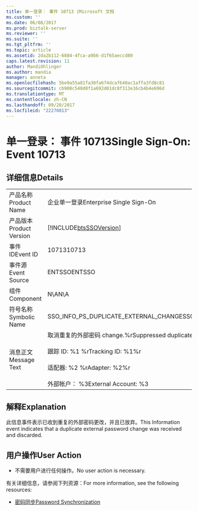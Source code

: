 ```yaml
---
title: 单一登录： 事件 10713 |Microsoft 文档
ms.custom: ''
ms.date: 06/08/2017
ms.prod: biztalk-server
ms.reviewer: ''
ms.suite: ''
ms.tgt_pltfrm: ''
ms.topic: article
ms.assetid: 2da2b112-6884-4fca-a9b6-d1f65aeccd80
caps.latest.revision: 11
author: MandiOhlinger
ms.author: mandia
manager: anneta
ms.openlocfilehash: 5be9a55a81fa30fa674dcaf640ac1affa3fd8c81
ms.sourcegitcommit: cb908c540d8f1a692d01dc8f313e16cb4b4e696d
ms.translationtype: MT
ms.contentlocale: zh-CN
ms.lasthandoff: 09/20/2017
ms.locfileid: "22270813"
---
```

# <a name="single-sign-on-event-10713"></a><span data-ttu-id="39bbb-102">单一登录： 事件 10713</span><span class="sxs-lookup"><span data-stu-id="39bbb-102">Single Sign-On: Event 10713</span></span>
## <a name="details"></a><span data-ttu-id="39bbb-103">详细信息</span><span class="sxs-lookup"><span data-stu-id="39bbb-103">Details</span></span>  
  
|||  
|-|-|  
|<span data-ttu-id="39bbb-104">产品名称</span><span class="sxs-lookup"><span data-stu-id="39bbb-104">Product Name</span></span>|<span data-ttu-id="39bbb-105">企业单一登录</span><span class="sxs-lookup"><span data-stu-id="39bbb-105">Enterprise Single Sign-On</span></span>|  
|<span data-ttu-id="39bbb-106">产品版本</span><span class="sxs-lookup"><span data-stu-id="39bbb-106">Product Version</span></span>|[!INCLUDE[btsSSOVersion](../includes/btsssoversion-md.md)]|  
|<span data-ttu-id="39bbb-107">事件 ID</span><span class="sxs-lookup"><span data-stu-id="39bbb-107">Event ID</span></span>|<span data-ttu-id="39bbb-108">10713</span><span class="sxs-lookup"><span data-stu-id="39bbb-108">10713</span></span>|  
|<span data-ttu-id="39bbb-109">事件源</span><span class="sxs-lookup"><span data-stu-id="39bbb-109">Event Source</span></span>|<span data-ttu-id="39bbb-110">ENTSSO</span><span class="sxs-lookup"><span data-stu-id="39bbb-110">ENTSSO</span></span>|  
|<span data-ttu-id="39bbb-111">组件</span><span class="sxs-lookup"><span data-stu-id="39bbb-111">Component</span></span>|<span data-ttu-id="39bbb-112">N\A</span><span class="sxs-lookup"><span data-stu-id="39bbb-112">N\A</span></span>|  
|<span data-ttu-id="39bbb-113">符号名称</span><span class="sxs-lookup"><span data-stu-id="39bbb-113">Symbolic Name</span></span>|<span data-ttu-id="39bbb-114">SSO_INFO_PS_DUPLICATE_EXTERNAL_CHANGE</span><span class="sxs-lookup"><span data-stu-id="39bbb-114">SSO_INFO_PS_DUPLICATE_EXTERNAL_CHANGE</span></span>|  
|<span data-ttu-id="39bbb-115">消息正文</span><span class="sxs-lookup"><span data-stu-id="39bbb-115">Message Text</span></span>|<span data-ttu-id="39bbb-116">取消重复的外部密码 change.%r</span><span class="sxs-lookup"><span data-stu-id="39bbb-116">Suppressed duplicate external password change.%r</span></span><br /><br /> <span data-ttu-id="39bbb-117">跟踪 ID: %1 %r</span><span class="sxs-lookup"><span data-stu-id="39bbb-117">Tracking ID: %1%r</span></span><br /><br /> <span data-ttu-id="39bbb-118">适配器: %2 %r</span><span class="sxs-lookup"><span data-stu-id="39bbb-118">Adapter: %2%r</span></span><br /><br /> <span data-ttu-id="39bbb-119">外部帐户： %3</span><span class="sxs-lookup"><span data-stu-id="39bbb-119">External Account: %3</span></span>|  
  
## <a name="explanation"></a><span data-ttu-id="39bbb-120">解释</span><span class="sxs-lookup"><span data-stu-id="39bbb-120">Explanation</span></span>  
 <span data-ttu-id="39bbb-121">此信息事件表示已收到重复的外部密码更改，并且已放弃。</span><span class="sxs-lookup"><span data-stu-id="39bbb-121">This Information event indicates that a duplicate external password change was received and discarded.</span></span>  
  
## <a name="user-action"></a><span data-ttu-id="39bbb-122">用户操作</span><span class="sxs-lookup"><span data-stu-id="39bbb-122">User Action</span></span>  
  
-   <span data-ttu-id="39bbb-123">不需要用户进行任何操作。</span><span class="sxs-lookup"><span data-stu-id="39bbb-123">No user action is necessary.</span></span>  
  
 <span data-ttu-id="39bbb-124">有关详细信息，请参阅下列资源：</span><span class="sxs-lookup"><span data-stu-id="39bbb-124">For more information, see the following resources:</span></span>  
  
-   [<span data-ttu-id="39bbb-125">密码同步</span><span class="sxs-lookup"><span data-stu-id="39bbb-125">Password Synchronization</span></span>](../core/password-synchronization2.md)